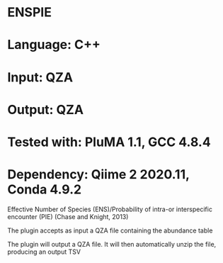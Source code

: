# ENSPIE
# Language: C++
# Input: QZA
# Output: QZA
# Tested with: PluMA 1.1, GCC 4.8.4
# Dependency: Qiime 2 2020.11, Conda 4.9.2

Effective Number of Species (ENS)/Probability of intra-or interspecific encounter (PIE) (Chase and Knight, 2013) 

The plugin accepts as input a QZA file containing the abundance table

The plugin will output a QZA file.  It will then automatically unzip the file, producing an output TSV
